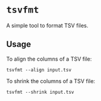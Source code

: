 # `tsvfmt`

A simple tool to format TSV files.

## Usage

To align the columns of a TSV file:

```shell
tsvfmt --align input.tsv
```

To shrink the columns of a TSV file:

```shell
tsvfmt --shrink input.tsv
```
